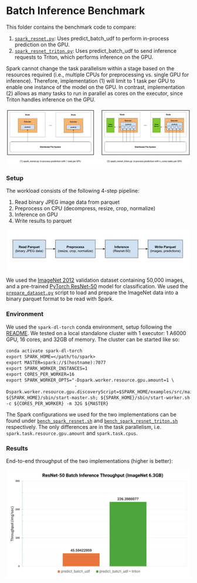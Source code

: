 # Batch Inference Benchmark

This folder contains the benchmark code to compare:
1. [`spark_resnet.py`](spark_resnet.py): Uses predict_batch_udf to perform in-process prediction on the GPU.
2. [`spark_resnet_triton.py`](spark_resnet_triton.py): Uses predict_batch_udf to send inference requests to Triton, which performs inference on the GPU.

Spark cannot change the task parallelism within a stage based on the resources required (i.e., multiple CPUs for preprocessing vs. single GPU for inference). Therefore, implementation (1) will limit to 1 task per GPU to enable one instance of the model on the GPU. In contrast, implementation (2) allows as many tasks to run in parallel as cores on the executor, since Triton handles inference on the GPU.

<img src="../images/benchmark_comparison.png" alt="drawing" width="1000"/>

### Setup

The workload consists of the following 4-step pipeline:
1. Read binary JPEG image data from parquet
2. Preprocess on CPU (decompress, resize, crop, normalize)
3. Inference on GPU
4. Write results to parquet

<img src="../images/benchmark_pipeline.png" alt="drawing" width="800"/>

We used the [ImageNet 2012](https://image-net.org/challenges/LSVRC/2012/2012-downloads.php#Images) validation dataset containing 50,000 images, and a pre-trained [PyTorch ResNet-50](https://pytorch.org/vision/main/models/generated/torchvision.models.resnet50.html) model for classification. We used the [`prepare_dataset.py`](prepare_dataset.py) script to load and prepare the ImageNet data into a binary parquet format to be read with Spark.

### Environment

We used the `spark-dl-torch` conda environment, setup following the [README](../README.md#create-environment).
We tested on a local standalone cluster with 1 executor: 1 A6000 GPU, 16 cores, and 32GB of memory. The cluster can be started like so:
```shell
conda activate spark-dl-torch
export SPARK_HOME=</path/to/spark>
export MASTER=spark://$(hostname):7077
export SPARK_WORKER_INSTANCES=1
export CORES_PER_WORKER=16
export SPARK_WORKER_OPTS="-Dspark.worker.resource.gpu.amount=1 \
                          -Dspark.worker.resource.gpu.discoveryScript=$SPARK_HOME/examples/src/main/scripts/getGpusResources.sh"
${SPARK_HOME}/sbin/start-master.sh; ${SPARK_HOME}/sbin/start-worker.sh -c ${CORES_PER_WORKER} -m 32G ${MASTER}
```

The Spark configurations we used for the two implementations can be found under [`bench_spark_resnet.sh`](bench_spark_resnet.sh)  and [`bench_spark_resnet_triton.sh`](bench_spark_resnet_triton.sh) respectively. The only differences are in the task parallelism, i.e. `spark.task.resource.gpu.amount` and `spark.task.cpus`.

### Results

End-to-end throughput of the two implementations (higher is better):

<img src="../images/benchmark_results.png" alt="drawing" width="800"/>